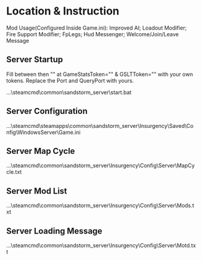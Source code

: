# Location & Instruction
Mod Usage(Configured Inside Game.ini):
Improved AI; Loadout Modifier; Fire Support Modifier; FpLegs; Hud Messenger; Welcome/Join/Leave Message

## Server Startup
Fill between then "" at GameStatsToken="" & GSLTToken="" with your own tokens.
Replace the Port and QueryPort with yours.

...\steamcmd\common\sandstorm_server\start.bat
## Server Configuration
...\steamcmd\steamapps\common\sandstorm_server\Insurgency\Saved\Config\WindowsServer\Game.ini
## Server Map Cycle
...\steamcmd\common\sandstorm_server\Insurgency\Config\Server\MapCycle.txt
## Server Mod List
...\steamcmd\common\sandstorm_server\Insurgency\Config\Server\Mods.txt
## Server Loading Message
...\steamcmd\common\sandstorm_server\Insurgency\Config\Server\Motd.txt
